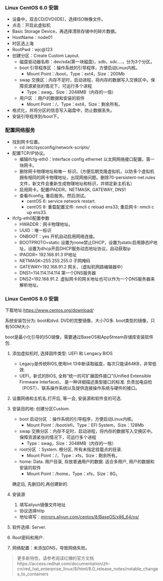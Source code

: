 ### Linux CentOS 6.0 安装

- 设备中，双击CD/DVD(IDE)，选择ISO映像文件。
- 点击：开启此虚拟机
- Basic Storage Device，再选择清除存储中的碎片数据。
- HostName：node01
- 时区选上海
- RootPwd：wjc@123
- 创建分区：Create Custom Layout.
  - 磁盘驱动器名称：dev/sda(第一块磁盘)，sdb，sdc....，分为3个分区。
  - boot 引导程序区 ：操作系统的引导程序，方便启动Linux内核。
    - Mount Point：/boot，Type：ext4，Size：200Mb
  - swap 交换区：内存不足时，启动进程，将内存的数据写入交换区中。保障资源紧张的情况下，可运行多个进程
    - Type：swag，Size：2048MB（内存的一倍）
  - 用户区 ：用户的数据和安装的软件
    - Mount Point：/，Type：ext4，Size：剩余所有。
- 格式化，并将分区的信息写入磁盘中，防止数据丢失。
- 安装引导程序到/boot下。

### 配置网络服务

- 找到网卡位置。
  - cd /etc/sysconfig/network-scripts/
- 配置TCP/IP协议。
  - 编辑ifcfg-eth0：interface config ethernet 以太网网络接口配置。第一块网卡。
  - 删除网卡物理地址和唯一 标识。(方便后期克隆虚拟机，以防多个虚拟机拥有相同的网卡物理地址，出现网络问题。删除70-persistent-net.rules文件，新文件会重新生成物理地址和标识，并绑定新主机名）
  - 启用网卡。配置IPADDR，NETMASK, GATEWAY, DNS1
  - 查看ifconfig, 重启服务。然后测试。
    - centOS 6: service network restart.
    - centOS 8:  重载配置文件: nmcli c reload ens33;   重启网卡: nmcli c up ens33.
- ifcfg-eth0配置参数
  - HWADDR：网卡物理地址。
  - UUID：唯一标识
  - ONBOOT：yes  开机自动启用网络连接。
  - BOOTPROTO=static  设置为none禁止DHCP，设置为static启用静态IP地址，设置为dhcp开启DHCP服务动态地址协议，自动获取ip
  - IPADDR= 192.168.91.3 IP地址
  - NETMASK=255.255.255.0 子网掩码
  - GATEWAY=192.168.91.2 网关，（虚拟机网路编辑器中）
  - DNS1=114.114.114.114 第一个DNS服务器
  - DNS2=192.168.91.2. 虚拟网卡的网关地址也可以作为一个DNS服务器来解析地址。

### Linux CentOS 8.0 安装

下载地址:https://www.centos.org/download/

系统安装包分为: boot和dvd. DVD的完整镜像，大小7G多. boot类型的镜像，只有500M大小

boot是最小化引导的ISO镜像，需要通过BaseOS和AppStream存储库安装软件包.

1. 添加虚拟机时, 选择固件类型: UEFI 和 Lengacy BIOS

   - Legacy是传统BIOS,使用Int 13中断读取磁盘，每次只能读64KB，非常低效.
   - UEFI，新式的BIOS, 全称“统一的可扩展固件接口”(Unified Extensible Firmware Interface)， 是一种详细描述类型接口的标准. 负责加电自检（POST）、联系操作系统以及提供连接操作系统与硬件的接口。

2. 设置网络和主机名.打开后, 等一会, 安装源和软件变的可选.

3. 安装目的地: 创建分区Custom.

   - boot 启动分区 ：操作系统的引导程序，方便启动Linux内核。
     - Mount Point：/boot/efi，Type：EFI System，Size：128Mb
   - swap 交换分区：内存不足时，启动进程，将内存的数据写入交换区中。保障资源紧张的情况下，可运行多个进程
     - Type：swag，Size：2048MB（内存的一倍）
   - root分区 ：System. 根分区, 所有未指定挂载点的目录.
     - Mount Point：/，Type：xfs，Size：剩余所有。
   - home: Data. 用户目录, 存放普通用户的数据. 适合多用户, 用户的数据和安装的软件
     - Mount Point：/home，Type：xfs，Size：8G。

   确定后, 先删旧的,再创建新的.

4. 安装源

   1. 填写aliyun镜像文件地址

   - 协议选择http
   - 地址填写：[mirrors.aliyun.com/centos/8/BaseOS/x86_64/os/](http://mirrors.aliyun.com/centos/8/BaseOS/x86_64/os/)

5. 软件选择: Server.

6. Root密码和用户.

7. 网络配置：未添加DNS，导致网络失败。

> 更多新特性，请参考阅读红帽的官方文档https://access.redhat.com/documentation/zh-cn/red_hat_enterprise_linux/8/html/8.0_release_notes/notable_changes_to_containers